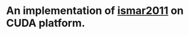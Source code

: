 # An implementation of [ismar2011](https://www.microsoft.com/en-us/research/wp-content/uploads/2016/02/ismar2011.pdf) on CUDA platform.

